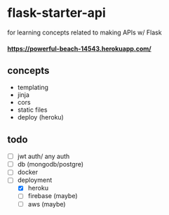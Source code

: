 # flask-starter-api
 for learning concepts related to making  APIs w/ Flask

####  https://powerful-beach-14543.herokuapp.com/

## concepts
 - templating
 - jinja
 - cors
 - static files
 - deploy (heroku)
## todo
 - [ ] jwt auth/ any auth
 - [ ] db (mongodb/postgre)
 - [ ] docker
 - [ ] deployment 
   - [x] heroku
   - [ ] firebase (maybe)
   - [ ] aws (maybe)
